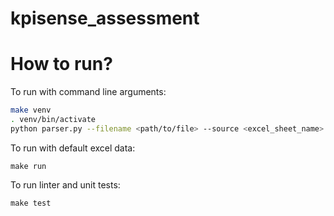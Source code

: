 # kpisense_assessment

# How to run?
To run with command line arguments:

```bash
make venv
. venv/bin/activate
python parser.py --filename <path/to/file> --source <excel_sheet_name>
```

To run with default excel data:

`make run`

To run linter and unit tests:

`make test`
